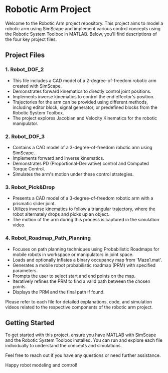 # Robotic Arm Project

Welcome to the Robotic Arm project repository. This project aims to model a robotic arm using SimScape and implement various control concepts using the Robotic System Toolbox in MATLAB. Below, you'll find descriptions of the four key project files.

## Project Files

### 1. Robot_DOF_2
- This file includes a CAD model of a 2-degree-of-freedom robotic arm created with SimScape.
- Demonstrates forward kinematics to directly control joint positions.
- Implements inverse kinematics to control the end effector's position.
- Trajectories for the arm can be provided using different methods, including editor block, signal generator, or predefined blocks from the Robotic System Toolbox.
- The project explores Jacobian and Velocity Kinematics for the robotic manipulator.

### 2. Robot_DOF_3
- Contains a CAD model of a 3-degree-of-freedom robotic arm using SimScape.
- Implements forward and inverse kinematics.
- Demonstrates PD (Proportional-Derivative) control and Computed Torque Control.
- Simulates the arm's motion under these control strategies.

### 3. Robot_Pick&Drop
- Presents a CAD model of a 3-degree-of-freedom robotic arm with a prismatic slider joint.
- Utilizes inverse kinematics to follow a triangular trajectory, where the robot alternately drops and picks up an object.
- The motion of the arm during this process is captured in the simulation video.

### 4. Robot_Roadmap_Path_Planning
- Focuses on path planning techniques using Probabilistic Roadmaps for mobile robots in workspace or manipulators in joint space.
- Loads and optionally inflates a binary occupancy map from 'Maze1.mat'.
- Generates a mobile robot probabilistic roadmap (PRM) with specified parameters.
- Prompts the user to select start and end points on the map.
- Iteratively refines the PRM to find a valid path between the chosen points.
- Displays the PRM and the final path if found.

Please refer to each file for detailed explanations, code, and simulation videos related to the respective components of the robotic arm project.

## Getting Started
To get started with this project, ensure you have MATLAB with SimScape and the Robotic System Toolbox installed. You can run and explore each file individually to understand the concepts and simulations.

Feel free to reach out if you have any questions or need further assistance.

Happy robot modeling and control!
